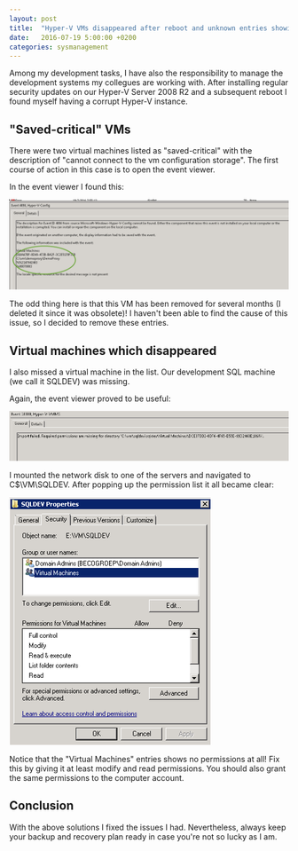```yaml
---
layout: post
title:  "Hyper-V VMs disappeared after reboot and unknown entries showing 'saved-critical'"
date:   2016-07-19 5:00:00 +0200
categories: sysmanagement
---
```


Among my development tasks, I have also the responsibility to manage the development systems my collegues are working with. After installing regular security updates on our Hyper-V Server 2008 R2 and a subsequent reboot I found myself having a corrupt Hyper-V instance.

## "Saved-critical" VMs
There were two virtual machines listed as "saved-critical" with the description of "cannot connect to the vm configuration storage". The first course of action in this case is to open the event viewer. 

In the event viewer I found this:

![Event viewer showing cause of saved-critical VM](/images/blog/2016-07-19-hyperv-saved-critical-vm-disappeared-after-reboot-sc.png)

The odd thing here is that this VM has been removed for several months (I deleted it since it was obsolete)! I haven't been able to find the cause of this issue, so I decided to remove these entries.

## Virtual machines which disappeared
I also missed a virtual machine in the list. Our development SQL machine (we call it SQLDEV) was missing. 

Again, the event viewer proved to be useful:

![Event viewer showing cause of disappearing virtual machine](/images/blog/2016-07-19-hyperv-saved-critical-vm-disappeared-after-reboot-perm.png)

I mounted the network disk to one of the servers and navigated to C$\VM\SQLDEV. After popping up the permission list it all became clear:

![Missing permissions being the cause of disappearing virtual machine](/images/blog/2016-07-19-hyperv-saved-critical-vm-disappeared-after-reboot-perm2.png)

Notice that the "Virtual Machines" entries shows no permissions at all! Fix this by giving it at least modify and read permissions. You should also grant the same permissions to the computer account.

## Conclusion
With the above solutions I fixed the issues I had. Nevertheless, always keep your backup and recovery plan ready in case you're not so lucky as I am.
